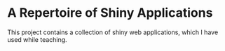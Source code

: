 # A Repertoire of Shiny Applications

This project contains a collection of shiny web applications, which I have used while teaching.
